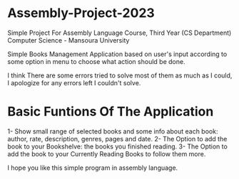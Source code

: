 # Assembly-Project-2023
Simple Project For Assembly Language Course, Third Year (CS Department) Computer Science - Mansoura University


Simple Books Management Application based on user's input according to some option in menu to choose what action should be done. 

I think There are some errors tried to solve most of them as much as I could, I apologize for any errors left I couldn't solve. 




# Basic Funtions Of The Application
1- Show small range of selected books and some info about each book: author, rate, description, genres, pages and date.
2- The Option to add the book to your Bookshelve: the books you finished reading.
3- The Option to add the book to your Currently Reading Books to follow them more.



I hope you like this simple program in assembly language.
